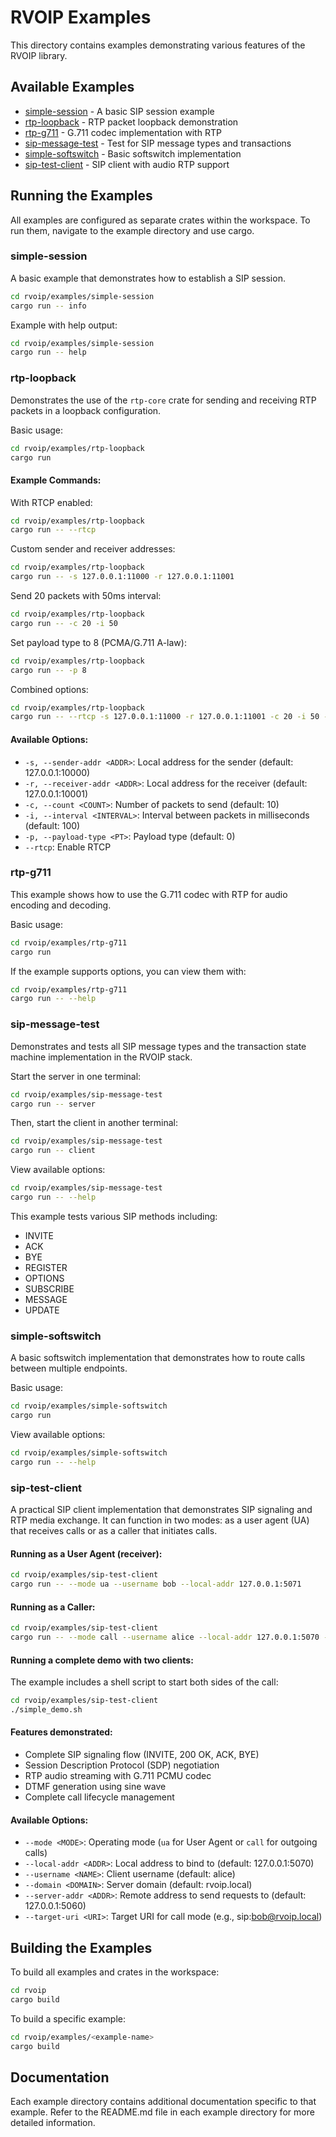 # RVOIP Examples

This directory contains examples demonstrating various features of the RVOIP library.

## Available Examples

- [simple-session](#simple-session) - A basic SIP session example
- [rtp-loopback](#rtp-loopback) - RTP packet loopback demonstration
- [rtp-g711](#rtp-g711) - G.711 codec implementation with RTP
- [sip-message-test](#sip-message-test) - Test for SIP message types and transactions
- [simple-softswitch](#simple-softswitch) - Basic softswitch implementation
- [sip-test-client](#sip-test-client) - SIP client with audio RTP support

## Running the Examples

All examples are configured as separate crates within the workspace. To run them, navigate to the example directory and use cargo.

### simple-session

A basic example that demonstrates how to establish a SIP session.

```bash
cd rvoip/examples/simple-session
cargo run -- info
```

Example with help output:
```bash
cd rvoip/examples/simple-session
cargo run -- help
```

### rtp-loopback

Demonstrates the use of the `rtp-core` crate for sending and receiving RTP packets in a loopback configuration.

Basic usage:
```bash
cd rvoip/examples/rtp-loopback
cargo run
```

#### Example Commands:

With RTCP enabled:
```bash
cd rvoip/examples/rtp-loopback
cargo run -- --rtcp
```

Custom sender and receiver addresses:
```bash
cd rvoip/examples/rtp-loopback
cargo run -- -s 127.0.0.1:11000 -r 127.0.0.1:11001
```

Send 20 packets with 50ms interval:
```bash
cd rvoip/examples/rtp-loopback
cargo run -- -c 20 -i 50
```

Set payload type to 8 (PCMA/G.711 A-law):
```bash
cd rvoip/examples/rtp-loopback
cargo run -- -p 8
```

Combined options:
```bash
cd rvoip/examples/rtp-loopback
cargo run -- --rtcp -s 127.0.0.1:11000 -r 127.0.0.1:11001 -c 20 -i 50 -p 8
```

#### Available Options:

- `-s, --sender-addr <ADDR>`: Local address for the sender (default: 127.0.0.1:10000)
- `-r, --receiver-addr <ADDR>`: Local address for the receiver (default: 127.0.0.1:10001)
- `-c, --count <COUNT>`: Number of packets to send (default: 10)
- `-i, --interval <INTERVAL>`: Interval between packets in milliseconds (default: 100)
- `-p, --payload-type <PT>`: Payload type (default: 0)
- `--rtcp`: Enable RTCP

### rtp-g711

This example shows how to use the G.711 codec with RTP for audio encoding and decoding.

Basic usage:
```bash
cd rvoip/examples/rtp-g711
cargo run
```

If the example supports options, you can view them with:
```bash
cd rvoip/examples/rtp-g711
cargo run -- --help
```

### sip-message-test

Demonstrates and tests all SIP message types and the transaction state machine implementation in the RVOIP stack.

Start the server in one terminal:
```bash
cd rvoip/examples/sip-message-test
cargo run -- server
```

Then, start the client in another terminal:
```bash
cd rvoip/examples/sip-message-test
cargo run -- client
```

View available options:
```bash
cd rvoip/examples/sip-message-test
cargo run -- --help
```

This example tests various SIP methods including:
- INVITE
- ACK
- BYE
- REGISTER
- OPTIONS
- SUBSCRIBE
- MESSAGE
- UPDATE

### simple-softswitch

A basic softswitch implementation that demonstrates how to route calls between multiple endpoints.

Basic usage:
```bash
cd rvoip/examples/simple-softswitch
cargo run
```

View available options:
```bash
cd rvoip/examples/simple-softswitch
cargo run -- --help
```

### sip-test-client

A practical SIP client implementation that demonstrates SIP signaling and RTP media exchange. It can function in two modes: as a user agent (UA) that receives calls or as a caller that initiates calls.

#### Running as a User Agent (receiver):

```bash
cd rvoip/examples/sip-test-client
cargo run -- --mode ua --username bob --local-addr 127.0.0.1:5071
```

#### Running as a Caller:

```bash
cd rvoip/examples/sip-test-client
cargo run -- --mode call --username alice --local-addr 127.0.0.1:5070 --server-addr 127.0.0.1:5071 --target-uri sip:bob@rvoip.local
```

#### Running a complete demo with two clients:

The example includes a shell script to start both sides of the call:

```bash
cd rvoip/examples/sip-test-client
./simple_demo.sh
```

#### Features demonstrated:

- Complete SIP signaling flow (INVITE, 200 OK, ACK, BYE)
- Session Description Protocol (SDP) negotiation
- RTP audio streaming with G.711 PCMU codec
- DTMF generation using sine wave
- Complete call lifecycle management

#### Available Options:

- `--mode <MODE>`: Operating mode (`ua` for User Agent or `call` for outgoing calls)
- `--local-addr <ADDR>`: Local address to bind to (default: 127.0.0.1:5070)
- `--username <NAME>`: Client username (default: alice)
- `--domain <DOMAIN>`: Server domain (default: rvoip.local)
- `--server-addr <ADDR>`: Remote address to send requests to (default: 127.0.0.1:5060)
- `--target-uri <URI>`: Target URI for call mode (e.g., sip:bob@rvoip.local)

## Building the Examples

To build all examples and crates in the workspace:

```bash
cd rvoip
cargo build
```

To build a specific example:

```bash
cd rvoip/examples/<example-name>
cargo build
```

## Documentation

Each example directory contains additional documentation specific to that example. Refer to the README.md file in each example directory for more detailed information. 